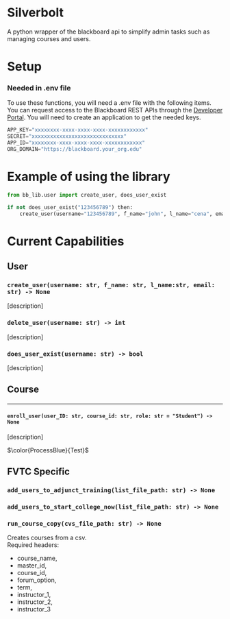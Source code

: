 # Silverbolt 

A python wrapper of the blackboard api to simplify admin tasks such as managing courses and users.  


# Setup 
### Needed in .env file
To use these functions, you will need a .env file with the following items. 
You can request access to the Blackboard REST APIs through the [Developer Portal](https://developer.blackboard.com/). You will need to create an application to get the needed keys. 
```javascript
APP_KEY="xxxxxxxx-xxxx-xxxx-xxxx-xxxxxxxxxxxx"
SECRET="xxxxxxxxxxxxxxxxxxxxxxxxxxxxxx"
APP_ID="xxxxxxxx-xxxx-xxxx-xxxx-xxxxxxxxxxxx"
ORG_DOMAIN="https://blackboard.your_org.edu"
```

# Example of using the library 
```python
from bb_lib.user import create_user, does_user_exist

if not does_user_exist("123456789") then:
    create_user(username="123456789", f_name="john", l_name="cena", email="youcantseeme@email.com")
```

# Current Capabilities  

## User
### `create_user(username: str, f_name: str, l_name:str, email: str) -> None`
[description]
### `delete_user(username: str) -> int`
[description]
### `does_user_exist(username: str) -> bool`
[description]

## Course<hr>

#### `enroll_user(user_ID: str, course_id: str, role: str = "Student") -> None`
[description]

$\color{ProcessBlue}{Test}$

## FVTC Specific


### `add_users_to_adjunct_training(list_file_path: str) -> None`
### `add_users_to_start_college_now(list_file_path: str) -> None`
### `run_course_copy(cvs_file_path: str) -> None`
Creates courses from a csv. <br>
Required headers:
- course_name,
- master_id,
- course_id,
- forum_option,
- term,
- instructor_1,
- instructor_2,
- instructor_3
